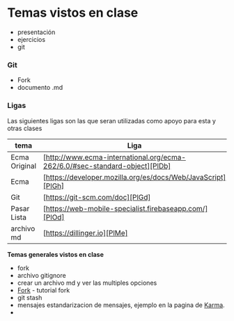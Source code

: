 # Temas vistos en clase 
 - presentación
 - ejercicios
 - git

### Git 
  - Fork
  - documento .md

### Ligas

Las siguientes ligas son las que seran utilizadas como apoyo para esta y otras clases

| tema | Liga |
| ------ | ------ |
| Ecma Original | [http://www.ecma-international.org/ecma-262/6.0/#sec-standard-object][PlDb] |
| Ecma | [https://developer.mozilla.org/es/docs/Web/JavaScript][PlGh] |
| Git | [https://git-scm.com/doc][PlGd] |
| Pasar Lista | [https://web-mobile-specialist.firebaseapp.com/][PlOd] |
| archivo md | [https://dillinger.io][PlMe] |

**Temas generales vistos en clase**
-  fork 
-  archivo gitignore
-  crear un archivo md y ver las multiples opciones
- [Fork] - tutorial fork 
- git stash 
- mensajes estandarizacion de mensajes, ejemplo en la pagina de [Karma].
- 

   [Fork]: <https://frontendlabs.io/3266--que-es-hacer-fork-repositorio-y-como-hacer-un-fork-github>
   [Karma]: <http://karma-runner.github.io/2.0/dev/git-commit-msg.html>
